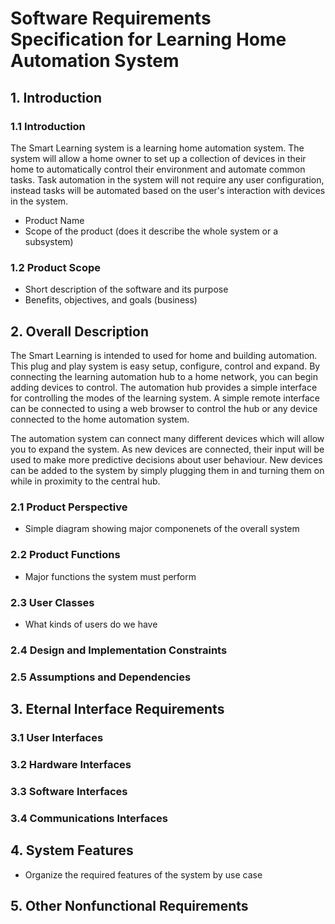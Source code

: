 # Software Requirements Specification for Learning Home Automation System

## 1. Introduction


### 1.1 Introduction

The Smart Learning system is a learning home automation system. The system will allow a home
owner to set up a collection of devices in their home to automatically control their environment
and automate common tasks. Task automation in the system will not require any user configuration,
instead tasks will be automated based on the user's interaction with devices in the system.



- Product Name
- Scope of the product (does it describe the whole system or a subsystem)

### 1.2 Product Scope

- Short description of the software and its purpose
- Benefits, objectives, and goals (business)

## 2. Overall Description

The Smart Learning is intended to used for home and building automation. This plug and play
system is easy setup, configure, control and expand. By connecting the learning automation hub
to a home network, you can begin adding devices to control. The automation hub provides a simple
interface for controlling the modes of the learning system. A simple remote interface can be
connected to using a web browser to control the hub or any device connected to the home
automation system.

The automation system can connect many different devices which will allow you to expand the system.
As new devices are connected, their input will be used to make more predictive decisions about user
behaviour. New devices can be added to the system by simply plugging them in and turning them on
while in proximity to the central hub.



### 2.1 Product Perspective

- Simple diagram showing major componenets of the overall system

### 2.2 Product Functions

- Major functions the system must perform

### 2.3 User Classes

- What kinds of users do we have

### 2.4 Design and Implementation Constraints

### 2.5 Assumptions and Dependencies

## 3. Eternal Interface Requirements

### 3.1 User Interfaces

### 3.2 Hardware Interfaces

### 3.3 Software Interfaces

### 3.4 Communications Interfaces

## 4. System Features

- Organize the required features of the system by use case

## 5. Other Nonfunctional Requirements


